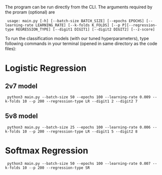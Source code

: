 The program can be run directly from the CLI. The arguments required by the proram (optional) are 

     usage: main.py [-h] [--batch-size BATCH_SIZE] [--epochs EPOCHS] [--learning-rate LEARNING_RATE] [--k-folds K_FOLDS] [--p P][--regression-type REGRESSION_TYPE] [--digit1 DIGIT1] [--digit2 DIGIT2] [--z-score]

To run the classification models (with our tuned hyperparameters), type following commands in your terminal (opened in same directory as the code files):

# Logistic Regression
## 2v7 model
     python3 main.py --batch-size 50 --epochs 100 --learning-rate 0.009 --k-folds 10 --p 200 --regression-type LR --digit1 2 --digit2 7
   
## 5v8 model
     python3 main.py --batch-size 25 --epochs 100 --learning-rate 0.006 --k-folds 10 --p 200 --regression-type LR --digit1 5 --digit2 8

# Softmax Regression
     python3 main.py --batch-size 50 --epochs 100 --learning-rate 0.007 --k-folds 10 --p 200 --regression-type SR